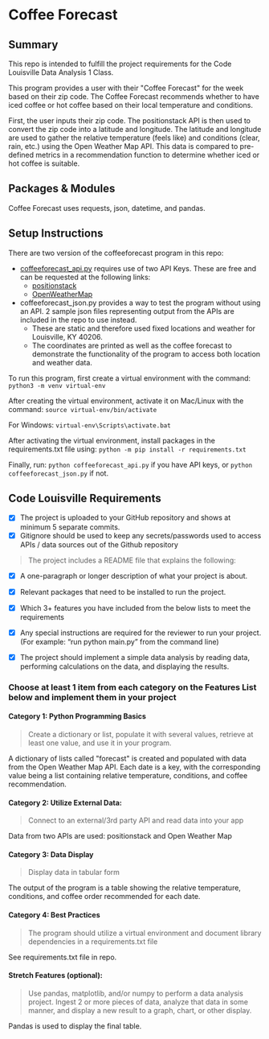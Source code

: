 # Coffee Forecast

## Summary
This repo is intended to fulfill the project requirements for the Code Louisville Data Analysis 1 Class.

This program provides a user with their "Coffee Forecast" for the week based on their zip code. The Coffee Forecast recommends whether to have iced coffee or hot coffee based on their local temperature and conditions.

First, the user inputs their zip code. The positionstack API is then used to convert the zip code into a latitude and longitude. The latitude and longitude are used to gather the relative temperature (feels like) and conditions (clear, rain, etc.) using the Open Weather Map API. This data is compared to pre-defined metrics in a recommendation function to determine whether iced or hot coffee is suitable.

## Packages & Modules
Coffee Forecast uses requests, json, datetime, and pandas.

## Setup Instructions
There are two version of the coffeeforecast program in this repo:
- [coffeeforecast_api.py](coffeeforecast_api.py) requires use of two API Keys. These are free and can be requested at the following links:
    - [positionstack](https://positionstack.com/signup/free)
    - [OpenWeatherMap](https://home.openweathermap.org/users/sign_up)
- coffeeforecast_json.py provides a way to test the program without using an API. 2 sample json files representing output from the APIs are included in the repo to use instead.
    - These are static and therefore used fixed locations and weather for Louisville, KY 40206.
    - The coordinates are printed as well as the coffee forecast to demonstrate the functionality of the program to access both location and weather data.

To run this program, first create a virtual environment with the command: `python3 -m venv virtual-env`

After creating the virtual environment, activate it on Mac/Linux with the command: `source virtual-env/bin/activate`

For Windows: `virtual-env\Scripts\activate.bat`

After activating the virtual environment, install packages in the requirements.txt file using: `python -m pip install -r requirements.txt`

Finally, run: `python coffeeforecast_api.py` if you have API keys, or `python coffeeforecast_json.py` if not.

## Code Louisville Requirements

- [x] The project is uploaded to your GitHub repository and shows at minimum 5 separate commits.
- [x] Gitignore should be used to keep any secrets/passwords used to access APIs / data sources out of the Github repository

> The project includes a README file that explains the following:
- [x] A one-paragraph or longer description of what your project is about.
- [x] Relevant packages that need to be installed to run the project.
- [x] Which 3+ features you have included from the below lists to meet the requirements
- [x] Any special instructions are required for the reviewer to run your project. (For example: “run python main.py” from the command line)

- [x] The project should implement a simple data analysis by reading data, performing calculations on the data, and displaying the results.

### Choose at least 1 item from each category on the Features List below and implement them in your project

#### Category 1: Python Programming Basics
> Create a dictionary or list, populate it with several values, retrieve at least one value, and use it in your program.

A dictionary of lists called "forecast" is created and populated with data from the Open Weather Map API. Each date is a key, with the corresponding value being a list containing relative temperature, conditions, and coffee recommendation.

#### Category 2: Utilize External Data:
> Connect to an external/3rd party API and read data into your app

Data from two APIs are used: positionstack and Open Weather Map

#### Category 3: Data Display
> Display data in tabular form

The output of the program is a table showing the relative temperature, conditions, and coffee order recommended for each date.

#### Category 4: Best Practices
> The program should utilize a virtual environment and document library dependencies in a requirements.txt file

See requirements.txt file in repo.

#### Stretch Features (optional):
> Use pandas, matplotlib, and/or numpy to perform a data analysis project. Ingest 2 or more pieces of data, analyze that data in some manner, and display a new result to a graph, chart, or other display.

Pandas is used to display the final table.